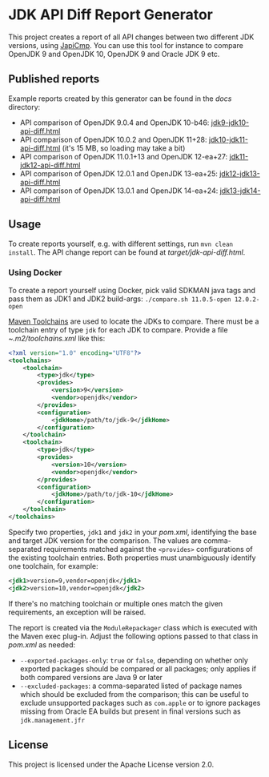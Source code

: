 # JDK API Diff Report Generator

This project creates a report of all API changes between two different JDK versions,
using [JapiCmp](https://github.com/siom79/japicmp).
You can use this tool for instance to compare OpenJDK 9 and OpenJDK 10, OpenJDK 9 and Oracle JDK 9 etc.

## Published reports

Example reports created by this generator can be found in the _docs_ directory:

* API comparison of OpenJDK 9.0.4 and OpenJDK 10-b46: [jdk9-jdk10-api-diff.html](https://gunnarmorling.github.io/jdk-api-diff/jdk9-jdk10-api-diff.html)
* API comparison of OpenJDK 10.0.2 and OpenJDK 11+28: [jdk10-jdk11-api-diff.html](https://gunnarmorling.github.io/jdk-api-diff/jdk10-jdk11-api-diff.html)
(it's 15 MB, so loading may take a bit)
* API comparison of OpenJDK 11.0.1+13 and OpenJDK 12-ea+27: [jdk11-jdk12-api-diff.html](https://gunnarmorling.github.io/jdk-api-diff/jdk11-jdk12-api-diff.html)
* API comparison of OpenJDK 12.0.1 and OpenJDK 13-ea+25: [jdk12-jdk13-api-diff.html](https://gunnarmorling.github.io/jdk-api-diff/jdk12-jdk13-api-diff.html)
* API comparison of OpenJDK 13.0.1 and OpenJDK 14-ea+24: [jdk13-jdk14-api-diff.html](https://gunnarmorling.github.io/jdk-api-diff/jdk13-jdk14-api-diff.html)

## Usage

To create reports yourself, e.g. with different settings, run `mvn clean install`.
The API change report can be found at _target/jdk-api-diff.html_.

### Using Docker

To create a report yourself using Docker, pick valid SDKMAN java tags and pass them as JDK1 and JDK2 build-args: 
`./compare.sh 11.0.5-open 12.0.2-open`

[Maven Toolchains](https://maven.apache.org/guides/mini/guide-using-toolchains.html) are used to locate the JDKs to compare.
There must be a toolchain entry of type `jdk` for each JDK to compare.
Provide a file _~.m2/toolchains.xml_ like this:

```xml
<?xml version="1.0" encoding="UTF8"?>
<toolchains>
    <toolchain>
        <type>jdk</type>
        <provides>
            <version>9</version>
            <vendor>openjdk</vendor>
        </provides>
        <configuration>
            <jdkHome>/path/to/jdk-9</jdkHome>
        </configuration>
    </toolchain>
    <toolchain>
        <type>jdk</type>
        <provides>
            <version>10</version>
            <vendor>openjdk</vendor>
        </provides>
        <configuration>
            <jdkHome>/path/to/jdk-10</jdkHome>
        </configuration>
    </toolchain>
</toolchains>
```

Specify two properties, `jdk1` and `jdk2` in your _pom.xml_, identifying the base and target JDK version for the comparison.
The values are comma-separated requirements matched against the `<provides>` configurations of the existing toolchain entries.
Both properties must unambiguously identify one toolchain, for example:

```xml
<jdk1>version=9,vendor=openjdk</jdk1>
<jdk2>version=10,vendor=openjdk</jdk2>
```

If there's no matching toolchain or multiple ones match the given requirements, an exception will be raised.

The report is created via the `ModuleRepackager` class which is executed with the Maven exec plug-in.
Adjust the following options passed to that class in _pom.xml_ as needed:

* `--exported-packages-only`: `true` or `false`, depending on whether only exported packages should be compared
or all packages; only applies if both compared versions are Java 9 or later
* `--excluded-packages`: a comma-separated listed of package names which should be excluded from the comparison;
this can be useful to exclude unsupported packages such as `com.apple` or to ignore packages missing from Oracle EA builds
but present in final versions such as `jdk.management.jfr`

## License

This project is licensed under the Apache License version 2.0.
